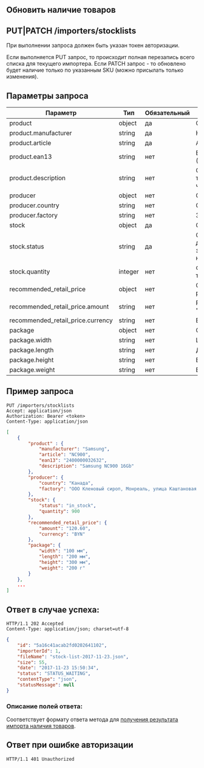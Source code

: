 ## Обновить наличие товаров

## PUT|PATCH /importers/stocklists

При выполнении запроса должен быть указан токен авторизации.

Если выполняется PUT запрос, то происходит полная перезапись всего списка для текущего импортера.
Если PATCH запрос - то обновлено будет наличие только по указанным SKU (можно присылать только изменения).

## Параметры запроса<a name="parameters"></a>

| Параметр                          | Тип     | Обязательный | Описание                                                                                                                                                             |
|-----------------------------------|---------|--------------|----------------------------------------------------------------------------------------------------------------------------------------------------------------------|
| product                           | object  | да           | Объект с информацией о товаре                                                                                                                                        |
| product.manufacturer              | string  | да           | Название производителя (брэнда)                                                                                                                                      |
| product.article                   | string  | да           | Артикул товара (SKU, partnumber)                                                                                                                                     |
| product.ean13                     | string  | нет          | EAN-13 код товара (https://ru.wikipedia.org/wiki/European_Article_Number)                                                                                            |
| product.description               | string  | нет          | Описание товара, сюда можно передать название товара и другую информацию, позволяющую понять, что это за товар                                                       |
| producer                          | object  | нет          | Объект с информацией о производителе                                                                                                                                 |
| producer.country                  | string  | нет          | Страна происхождения                                                                                                                                                 |
| producer.factory                  | string  | нет          | Завод-изготовитель                                                                                                                                                   |
| stock                             | object  | да           | Объект с информацией о наличии                                                                                                                                       |
| stock.status                      | string  | да           | Статус наличия: in_stock (есть на складе и доступен для покупки), run_out_of_stock (осталось мало или заканчивается), out_of_stock (нет на складе или нельзя купить) |
| stock.quantity                    | integer | нет          | Фактический остаток товара на складе (с той точностью, с которой можно его указать)                                                                                  |
| recommended_retail_price          | object  | нет          | Объект с информацией о рекомендованной розничной цене                                                                                                                |
| recommended_retail_price.amount   | string  | нет          | Рекомендованная розничная цена в формате "200.34" с копейками после точки                                                                                            |
| recommended_retail_price.currency | string  | нет          | Валюта, может быть только "BYN"                                                                                                                                      |
| package                           | object  | нет          | Объект с информацией об упаковке                                                                                                                                     |
| package.width                     | string  | нет          | Ширина с единицами измерения                                                                                                                                         |
| package.length                    | string  | нет          | Длина с единицами измерения                                                                                                                                          |
| package.height                    | string  | нет          | Высота с единицами измерения                                                                                                                                         |
| package.weight                    | string  | нет          | Вес с единицами измерения                                                                                                                                            |

## Пример запроса

```http
PUT /importers/stocklists
Accept: application/json
Authorization: Bearer <token>
Content-Type: application/json
```
```json
[
    {
        "product" : {
            "manufacturer": "Samsung",
            "article": "NC900",
            "ean13": "2400000032632",
            "description": "Samsung NC900 16Gb"
        },
        "producer": {
            "country": "Канада",
            "factory": "ООО Кленовый сироп, Монреаль, улица Каштановая 30"
        },
        "stock": {
            "status": "in_stock",
            "quantity": 900
        },
        "recommended_retail_price": {
            "amount": "120.60",
            "currency": "BYN"
        },
        "package": {
            "width": "100 мм",
            "length": "200 мм",
            "height": "300 мм",
            "weight": "200 г"
        }
    },
    ...
]
```

## Ответ в случае успеха<a name="response"></a>:

```http
HTTP/1.1 202 Accepted
Content-Type: application/json; charset=utf-8
```
```json
{
    "id": "5a16c41acab2fd0202641102",
    "importerId": 1,
    "fileName": "stock-list-2017-11-23.json",
    "size": 55,
    "date": "2017-11-23 15:50:34",
    "status": "STATUS_WAITING",
    "contentType": "json",
    "statusMessage": null
}
```

### Описание полей ответа<a name="fields"></a>:

Соответствует формату ответа метода для [получения результата импорта наличия товаров](https://github.com/onlinerby/onliner-b2b-api/blob/master/docs/importers/status.md#описание-полей-ответа).

## Ответ при ошибке авторизации

```http
HTTP/1.1 401 Unauthorized
```
